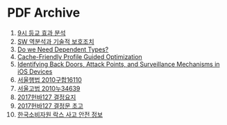 PDF Archive
========

1.  [9시 등교 효과 분석](https://cdn.jsdelivr.net/gh/simnalamburt/pdf@master/morning.pdf)
1.  [SW 역분석과 기술적 보호조치](https://cdn.jsdelivr.net/gh/simnalamburt/pdf@master/reversing.pdf)
1.  [Do we Need Dependent Types?](https://cdn.jsdelivr.net/gh/simnalamburt/pdf@master/BRICS-RS-01-10.pdf)
1.  [Cache-Friendly Profile Guided Optimization](https://cdn.jsdelivr.net/gh/simnalamburt/pdf@master/sampling_pgo.pdf)
1.  [Identifying Back Doors, Attack Points, and Surveillance Mechanisms in iOS Devices](https://cdn.jsdelivr.net/gh/simnalamburt/pdf@master/ios_backdoor.pdf)
1.  [서울행법 2010구합16110](https://cdn.jsdelivr.net/gh/simnalamburt/pdf@master/%EC%84%9C%EC%9A%B8%ED%96%89%EB%B2%95%202010%EA%B5%AC%ED%95%A916110.pdf)
1.  [서울고법 2010누34639](https://cdn.jsdelivr.net/gh/simnalamburt/pdf@master/%EC%84%9C%EC%9A%B8%EA%B3%A0%EB%B2%95%202010%EB%88%8434639.pdf)
1.  [2017헌바127 결정요지](https://cdn.jsdelivr.net/gh/simnalamburt/pdf@master/2017%ED%97%8C%EB%B0%94127%20%EA%B2%B0%EC%A0%95%EC%9A%94%EC%A7%80.pdf)
1.  [2017헌바127 결정문 초고](https://cdn.jsdelivr.net/gh/simnalamburt/pdf@master/2017%ED%97%8C%EB%B0%94127%20%EA%B2%B0%EC%A0%95%EB%AC%B8%20%EC%B4%88%EA%B3%A0.pdf)
1.  [한국소비자원 락스 사고 안전 정보](https://cdn.jsdelivr.net/gh/simnalamburt/pdf@master/NaOCl.pdf)
